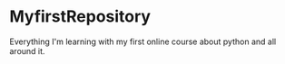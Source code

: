 # MyfirstRepository
Everything I'm learning with my first online course about python and all around it.
